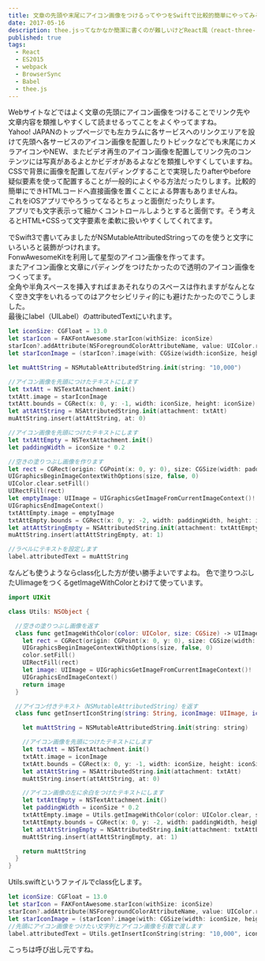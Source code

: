 ```yaml
---
title: 文章の先頭や末尾にアイコン画像をつけるってやつをSwiftで比較的簡単にやってみる
date: 2017-05-16
description: thee.jsってなかなか簡潔に書くのが難しいけどReact風（react-three-rendererで）に書くと簡潔に書けるのかもしれない。
published: true
tags: 
  - React
  - ES2015
  - webpack
  - BrowserSync
  - Babel
  - thee.js
---
```


Webサイトなどではよく文章の先頭にアイコン画像をつけることでリンク先や文章内容を類推しやすくして読ませるってことをよくやってますね。  
Yahoo! JAPANのトップページでも左カラムに各サービスへのリンクエリアを設けて先頭へ各サービスのアイコン画像を配置したりトピックなどでも末尾にカメラアイコンやNEW、またビデオ再生のアイコン画像を配置してリンク先のコンテンツには写真があるよとかビデオがあるよなどを類推しやすくしていますね。  
CSSで背景に画像を配置して左パディングすることで実現したりafterやbefore疑似要素を使って配置することが一般的によくやる方法だったりします。比較的簡単にできHTMLコードへ直接画像を置くことによる弊害もありませんね。  
これをiOSアプリでやろうってなるとちょっと面倒だったりします。  
アプリでも文字表示って細かくコントロールしようとすると面倒です。そう考えるとHTML+CSSって文字要素を柔軟に扱いやすくしてくれてます。  

でSwift3で書いてみましたがNSMutableAttributedStringってのを使うと文字にいろいろと装飾がつけれます。  
FonwAwesomeKitを利用して星型のアイコン画像を作ってます。  
またアイコン画像と文章にパディングをつけたかったので透明のアイコン画像をつくってます。  
全角や半角スペースを挿入すればまあそれなりのスペースは作れますがなんとなく空き文字をいれるってのはアクセシビリティ的にも避けたかったのでこうしました。  
最後にlabel（UILabel）のattributedTextにいれます。

~~~swift
let iconSize: CGFloat = 13.0
let starIcon = FAKFontAwesome.starIcon(withSize: iconSize)
starIcon?.addAttribute(NSForegroundColorAttributeName, value: UIColor.red)
let starIconImage = (starIcon?.image(with: CGSize(width:iconSize, height: iconSize)))! as UIImage

let muAttString = NSMutableAttributedString.init(string: "10,000")

//アイコン画像を先頭につけたテキストにします
let txtAtt = NSTextAttachment.init()
txtAtt.image = starIconImage
txtAtt.bounds = CGRect(x: 0, y: -1, width: iconSize, height: iconSize)
let attAttString = NSAttributedString.init(attachment: txtAtt)
muAttString.insert(attAttString, at: 0)

//アイコン画像を先頭につけたテキストにします
let txtAttEmpty = NSTextAttachment.init()
let paddingWidth = iconSize * 0.2

//空きの塗りつぶし画像を作ります
let rect = CGRect(origin: CGPoint(x: 0, y: 0), size: CGSize(width: paddingWidth, height: iconSize))
UIGraphicsBeginImageContextWithOptions(size, false, 0)
UIColor.clear.setFill()
UIRectFill(rect)
let emptyImage: UIImage = UIGraphicsGetImageFromCurrentImageContext()!
UIGraphicsEndImageContext()
txtAttEmpty.image = emptyImage
txtAttEmpty.bounds = CGRect(x: 0, y: -2, width: paddingWidth, height: iconSize)
let attAttStringEmpty = NSAttributedString.init(attachment: txtAttEmpty)
muAttString.insert(attAttStringEmpty, at: 1)

//ラベルにテキストを設定します
label.attributedText = muAttString
~~~

なんども使うようならclass化した方が使い勝手よいですよね。
色で塗りつぶしたUIimageをつくるgetImageWithColorとわけて使っています。

~~~swift
import UIKit

class Utils: NSObject {

  //空きの塗りつぶし画像を返す
  class func getImageWithColor(color: UIColor, size: CGSize) -> UIImage {
    let rect = CGRect(origin: CGPoint(x: 0, y: 0), size: CGSize(width: size.width, height: size.height))
    UIGraphicsBeginImageContextWithOptions(size, false, 0)
    color.setFill()
    UIRectFill(rect)
    let image: UIImage = UIGraphicsGetImageFromCurrentImageContext()!
    UIGraphicsEndImageContext()
    return image
  }

  //アイコン付きテキスト（NSMutableAttributedString）を返す
  class func getInsertIconString(string: String, iconImage: UIImage, iconSize: CGFloat) -> NSMutableAttributedString {

    let muAttString = NSMutableAttributedString.init(string: string)

    //アイコン画像を先頭につけたテキストにします
    let txtAtt = NSTextAttachment.init()
    txtAtt.image = iconImage
    txtAtt.bounds = CGRect(x: 0, y: -1, width: iconSize, height: iconSize)
    let attAttString = NSAttributedString.init(attachment: txtAtt)
    muAttString.insert(attAttString, at: 0)

    //アイコン画像の左に余白をつけたテキストにします
    let txtAttEmpty = NSTextAttachment.init()
    let paddingWidth = iconSize * 0.2
    txtAttEmpty.image = Utils.getImageWithColor(color: UIColor.clear, size: CGSize(width: paddingWidth, height: iconSize))
    txtAttEmpty.bounds = CGRect(x: 0, y: -2, width: paddingWidth, height: iconSize)
    let attAttStringEmpty = NSAttributedString.init(attachment: txtAttEmpty)
    muAttString.insert(attAttStringEmpty, at: 1)

    return muAttString
  }
}
~~~
Utils.swiftというファイルでclass化します。

~~~swift
let iconSize: CGFloat = 13.0
let starIcon = FAKFontAwesome.starIcon(withSize: iconSize)
starIcon?.addAttribute(NSForegroundColorAttributeName, value: UIColor.red)
let starIconImage = (starIcon?.image(with: CGSize(width: iconSize, height: iconSize)))! as UIImage
//先頭にアイコン画像をつけたい文字列とアイコン画像を引数で渡します
label.attributedText = Utils.getInsertIconString(string: "10,000", iconImage: starIconImage, iconSize: iconSize)
~~~
こっちは呼び出し元ですね。

